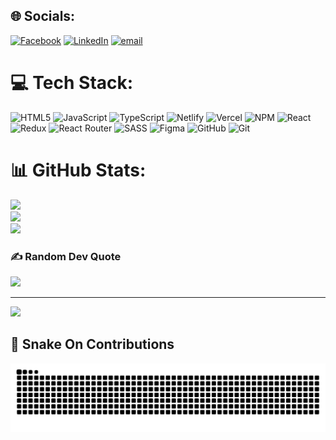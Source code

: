 ## 🌐 Socials:

[![Facebook](https://img.shields.io/badge/Facebook-%231877F2.svg?logo=Facebook&logoColor=white)](https://facebook.com/sakib.tamim.7) [![LinkedIn](https://img.shields.io/badge/LinkedIn-%230077B5.svg?logo=linkedin&logoColor=white)](https://linkedin.com/in/sakibtamim) [![email](https://img.shields.io/badge/Email-D14836?logo=gmail&logoColor=white)](mailto:sakib.tamim@gmail.com)

# 💻 Tech Stack:

![HTML5](https://img.shields.io/badge/html5-%23E34F26.svg?style=flat&logo=html5&logoColor=white) ![JavaScript](https://img.shields.io/badge/javascript-%23323330.svg?style=flat&logo=javascript&logoColor=%23F7DF1E) ![TypeScript](https://img.shields.io/badge/typescript-%23007ACC.svg?style=flat&logo=typescript&logoColor=white) ![Netlify](https://img.shields.io/badge/netlify-%23000000.svg?style=flat&logo=netlify&logoColor=#00C7B7) ![Vercel](https://img.shields.io/badge/vercel-%23000000.svg?style=flat&logo=vercel&logoColor=white) ![NPM](https://img.shields.io/badge/NPM-%23CB3837.svg?style=flat&logo=npm&logoColor=white) ![React](https://img.shields.io/badge/react-%2320232a.svg?style=flat&logo=react&logoColor=%2361DAFB) ![Redux](https://img.shields.io/badge/redux-%23593d88.svg?style=flat&logo=redux&logoColor=white) ![React Router](https://img.shields.io/badge/React_Router-CA4245?style=flat&logo=react-router&logoColor=white) ![SASS](https://img.shields.io/badge/SASS-hotpink.svg?style=flat&logo=SASS&logoColor=white) ![Figma](https://img.shields.io/badge/figma-%23F24E1E.svg?style=flat&logo=figma&logoColor=white) ![GitHub](https://img.shields.io/badge/github-%23121011.svg?style=flat&logo=github&logoColor=white) ![Git](https://img.shields.io/badge/git-%23F05033.svg?style=flat&logo=git&logoColor=white)

# 📊 GitHub Stats:

![](https://github-readme-stats.vercel.app/api?username=sakibtamim&theme=radical&hide_border=false&include_all_commits=true&count_private=false)<br/>
![](https://nirzak-streak-stats.vercel.app/?user=sakibtamim&theme=radical&hide_border=false)<br/>
![](https://github-readme-stats.vercel.app/api/top-langs/?username=sakibtamim&theme=radical&hide_border=false&include_all_commits=true&count_private=false&layout=compact)

### ✍️ Random Dev Quote

![](https://quotes-github-readme.vercel.app/api?type=horizontal&theme=radical)

---

[![](https://visitcount.itsvg.in/api?id=sakibtamim&icon=0&color=0)](https://visitcount.itsvg.in)

## 🐍 Snake On Contributions

![github-snake](https://raw.githubusercontent.com/sakibtamim/sakibtamim/output/snake.svg)
